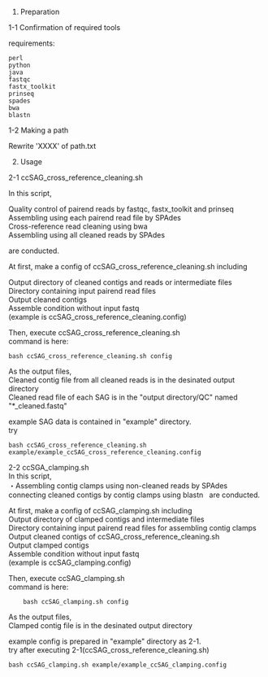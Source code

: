 1. Preparation

1-1 Confirmation of required tools

requirements:

	perl
	python
	java
	fastqc
	fastx_toolkit
	prinseq
	spades
	bwa
	blastn

1-2 Making a path

Rewrite 'XXXX' of path.txt


2. Usage

2-1 ccSAG_cross_reference_cleaning.sh

In this script, 

Quality control of pairend reads by fastqc, fastx_toolkit and prinseq  
Assembling using each pairend read file by SPAdes  
Cross-reference read cleaning using bwa  
Assembling using all cleaned reads by SPAdes  
	
are conducted.

At first, make a config of ccSAG_cross_reference_cleaning.sh including

 Output directory of cleaned contigs and reads or intermediate files  
 Directory containing input pairend read files  
 Output cleaned contigs  
 Assemble condition without input fastq  
(example is ccSAG_cross_reference_cleaning.config)  

Then, execute ccSAG_cross_reference_cleaning.sh  
command is here:

	bash ccSAG_cross_reference_cleaning.sh config  

As the output files,  
 Cleaned contig file from all cleaned reads is in the desinated output directory  
 Cleaned read file of each SAG is in the "output directory/QC" named "*_cleaned.fastq"  

example SAG data is contained in "example" directory.  
try

	bash ccSAG_cross_reference_cleaning.sh example/example_ccSAG_cross_reference_cleaning.config  

2-2 ccSGA_clamping.sh  
In this script,  
 ・Assembling contig clamps using non-cleaned reads by SPAdes  
 connecting cleaned contigs by contig clamps using blastn  
are conducted.  

At first, make a config of ccSAG_clamping.sh including  
 Output directory of clamped contigs and intermediate files  
 Directory containing input pairend read files for assembling contig clamps  
 Output cleaned contigs of ccSAG_cross_reference_cleaning.sh  
 Output clamped contigs  
 Assemble condition without input fastq  
(example is ccSAG_clamping.config)  

Then, execute ccSAG_clamping.sh  
command is here:  

        bash ccSAG_clamping.sh config  

As the output files,  
 Clamped contig file is in the desinated output directory  

example config is prepared in "example" directory as 2-1.  
try after executing 2-1(ccSAG_cross_reference_cleaning.sh)  

	bash ccSAG_clamping.sh example/example_ccSAG_clamping.config  
